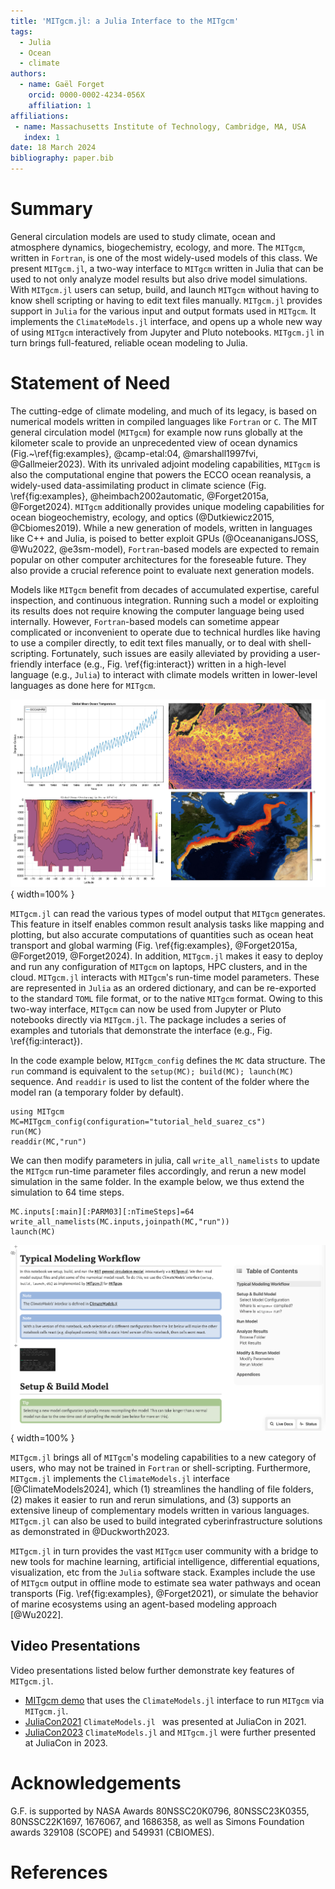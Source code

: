 ```yaml
---
title: 'MITgcm.jl: a Julia Interface to the MITgcm'
tags:
  - Julia
  - Ocean
  - climate
authors:
  - name: Gaël Forget
    orcid: 0000-0002-4234-056X
    affiliation: 1
affiliations:
 - name: Massachusetts Institute of Technology, Cambridge, MA, USA
   index: 1
date: 18 March 2024
bibliography: paper.bib
---
```

# Summary 

General circulation models are used to study climate, ocean and atmosphere dynamics, biogechemistry, ecology, and more. The `MITgcm`, written in `Fortran`, is one of the most widely-used models of this class. We present `MITgcm.jl`, a two-way interface to `MITgcm` written in Julia that can be used to not only analyze model results but also drive model simulations. With `MITgcm.jl` users can setup, build, and launch `MITgcm` without having to know shell scripting or having to edit text files manually. `MITgcm.jl` provides support in `Julia` for the various input and output formats used in `MITgcm`. It implements the `ClimateModels.jl` interface, and opens up a whole new way of using `MITgcm` interactively from Jupyter and Pluto notebooks. `MITgcm.jl` in turn brings full-featured, reliable ocean modeling to Julia.

# Statement of Need

The cutting-edge of climate modeling, and much of its legacy, is based on numerical models written in compiled languages like `Fortran` or `C`. The MIT general circulation model (`MITgcm`) for example now runs globally at the kilometer scale to provide an unprecedented view of ocean dynamics (Fig.~\ref{fig:examples}, @camp-etal:04,  @marshall1997fvi, @Gallmeier2023). With its unrivaled adjoint modeling capabilities, `MITgcm` is also the computational engine that powers the ECCO ocean reanalysis, a widely-used data-assimilating product in climate science (Fig. \ref{fig:examples}, @heimbach2002automatic, @Forget2015a,  @Forget2024). `MITgcm` additionally provides unique modeling capabilities for ocean biogeochemistry, ecology, and optics (@Dutkiewicz2015, @Cbiomes2019). While a new generation of models, written in languages like C++ and Julia, is poised to better exploit GPUs (@OceananigansJOSS, @Wu2022, @e3sm-model), `Fortran`-based models are expected to remain popular on other computer architectures for the foreseable future. They also provide a crucial reference point to evaluate next generation models.

Models like `MITgcm` benefit from decades of accumulated expertise, careful inspection, and continuous integration. Running such a model or exploiting its results does not require knowing the computer language being used internally. However, `Fortran`-based models can sometime appear complicated or inconvenient to operate due to technical hurdles like having to use a compiler directly, to edit text files manually, or to deal with shell-scripting. Fortunately, such issues are easily alleviated by providing a user-friendly interface (e.g., Fig. \ref{fig:interact}) written in a high-level language (e.g., `Julia`) to interact with climate models written in lower-level languages as done here for `MITgcm`.

![Examples of `MITgcm` output, read, processed, and plotted in Julia using `MITgcm.jl`. Top left : global mean ocean warming over 1980-2022 [@Forget2024]. Top right : time mean view of the global ocean conveyor belt [@Rousselet2021]. Bottom right : tracking seawater pathtways along the Gulf Stream via `IndividualDisplacements.jl` [@Forget2021]. Bottom left : global `MITgcm` simulation on a 4km resolution Lat-Lon-Cap grid [@Forget2015a] visualize in `Julia`. \label{fig:examples}](MITgcm_Examples.png){ width=100% }

`MITgcm.jl` can read the various types of model output that `MITgcm` generates. This feature in itself enables common result analysis tasks like mapping and plotting, but also accurate computations of quantities such as ocean heat transport and global warming (Fig. \ref{fig:examples}, @Forget2015a, @Forget2019, @Forget2024). In addition, `MITgcm.jl` makes it easy to deploy and run any configuration of `MITgcm` on laptops, HPC clusters, and in the cloud. `MITgcm.jl` interacts with `MITgcm`'s run-time model parameters. These are represented in `Julia` as an ordered dictionary, and can be re-exported to the standard `TOML` file format, or to the native `MITgcm` format. Owing to this two-way interface, `MITgcm` can now be used from Jupyter or Pluto notebooks directly via `MITgcm.jl`. The package includes a series of examples and tutorials that demonstrate the interface (e.g., Fig. \ref{fig:interact}). 

In the code example below, `MITgcm_config` defines the `MC` data structure. The `run` command is equivalent to the `setup(MC); build(MC); launch(MC)` sequence. And `readdir` is used to list the content of the folder where the model ran (a temporary folder by default).

```
using MITgcm
MC=MITgcm_config(configuration="tutorial_held_suarez_cs")
run(MC)
readdir(MC,"run")
```

We can then modify parameters in julia, call `write_all_namelists` to update the `MITgcm` run-time parameter files accordingly, and rerun a new model simulation in the same folder. In the example below, we thus extend the simulation to 64 time steps. 

```
MC.inputs[:main][:PARM03][:nTimeSteps]=64
write_all_namelists(MC.inputs,joinpath(MC,"run"))
launch(MC)    
```

![Notebook that operates `MITgcm` interactively, and let's user visualize model results without having to write code. Both Jupyter and Pluto notebooks are supported.\label{fig:interact}](Pluto_workflow.png){ width=100% }

`MITgcm.jl` brings all of `MITgcm`'s modeling capabilities to a new category of users, who may not be trained in `Fortran` or shell-scripting. Furthermore, `MITgcm.jl` implements the `ClimateModels.jl` interface [@ClimateModels2024], which (1) streamlines the handling of file folders, (2) makes it easier to run and rerun simulations, and (3) supports an extensive lineup of complementary models written in various languages. `MITgcm.jl` can also be used to build integrated cyberinfrastructure solutions as demonstrated in  @Duckworth2023. 

`MITgcm.jl` in turn provides the vast `MITgcm` user community with a bridge to new tools for machine learning, artificial intelligence, differential equations, visualization, etc from the `Julia` software stack. Examples include the use of `MITgcm` output in offline mode to estimate sea water pathways and ocean transports (Fig. \ref{fig:examples}, @Forget2021), or simulate the behavior of marine ecosystems using an agent-based modeling approach [@Wu2022].

## Video Presentations

Video presentations listed below further demonstrate key features of `MITgcm.jl`.

- [MITgcm demo](https://youtu.be/0ec8I2-A5oQ?si=DXavbks9qRHCxFMx) that uses the `ClimateModels.jl` interface to run `MITgcm` via `MITgcm.jl`.
- [JuliaCon2021](https://www.youtube.com/watch?v=XR5hKCja0uw&t=0s) `ClimateModels.jl ` was presented at JuliaCon in 2021.
- [JuliaCon2023](https://www.youtube.com/watch?v=_Y6mNrN7eWA&t=0s) `ClimateModels.jl` and `MITgcm.jl` were further presented at JuliaCon in 2023.

# Acknowledgements

G.F. is supported by NASA Awards 80NSSC20K0796, 80NSSC23K0355, 80NSSC22K1697, 1676067, and 1686358, as well as Simons Foundation awards 329108 (SCOPE) and 549931 (CBIOMES).

# References

